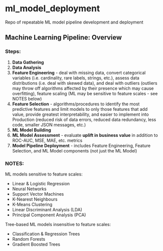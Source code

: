# ml_model_deployment
Repo of repeatable ML model pipeline development and deployment

## Machine Learning Pipeline: Overview

### Steps:
1. **Data Gathering**
2. **Data Analysis**
3. **Feature Engineering** - deal with missing data, convert categorical variables (i.e. cardinality, rare labels, strings, etc.), assess data distributions (i.e. deal with skewed data), and deal with outliers (outliers may throw off algorithms affected by their presence which may cause overfitting), feature scaling (ML may be sensitive to feature scales - see NOTES below)
4. **Feature Selection** - algorithms/procedures to identify the most predictive features and limit models to only those features that add value, provide greatest interpretability, and easier to implement into Production (reduced risk of data errors, reduced data redundancy, less code, smaller JSON messages, etc.)
5. **ML Model Building**
6. **ML Model Assessment** - evaluate **uplift in business value** in addition to ROC-AUC, MSE, MAE, etc. metrics
7. **Model Pipeline Deployment** - includes Feature Engineering, Feature Selection, and ML Model components (not just the ML Model)

### NOTES:
ML models sensitive to feature scales:
- Linear & Logistic Regression
- Neural Networks
- Support Vector Machines
- K-Nearest Neighbours
- K-Means Clustering
- Linear Discriminant Analysis (LDA)
- Principal Component Analysis (PCA)

Tree-based ML models insensitive to feature scales:
- Classification & Regression Trees
- Random Forests
- Gradient Boosted Trees
